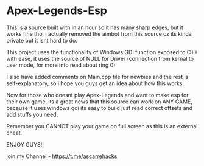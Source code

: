 # Apex-Legends-Esp

This is a source built with in an hour so it has many sharp edges, but it works fine tho, i actually removed the aimbot from this source cz its kinda private but it isnt hard to do.

This project uses the functionality of Windows GDI function exposed to C++ with ease, it uses the source of NULL for Driver (connection from kernal to user mode, for more info read about ring 0)

I also have added comments on Main.cpp file for newbies and the rest is self-explanatory, so i hope you guys get an idea about how this works.

Now for those who doesnt play Apex-Legends and want to make esp for their own game, its a great news that this source can work on ANY GAME, because it uses windows gdi its easy to build just read correct offsets and add stuffs you need,

Remember you CANNOT play your game on full screen as this is an external cheat.

ENJOY GUYS!!

join my Channel - https://t.me/ascarrehacks

